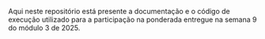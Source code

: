 Aqui neste repositório está presente a documentação e o código de execução utilizado para a participação na ponderada entregue na semana 9 do módulo 3 de 2025.
